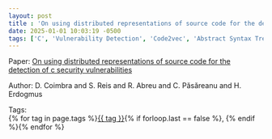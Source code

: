 ```yaml
---
layout: post
title : 'On using distributed representations of source code for the detection of c security vulnerabilities'
date: 2025-01-01 10:03:19 -0500
tags: ['C', 'Vulnerability Detection', 'Code2vec', 'Abstract Syntax Tree (AST)']
---
```

Paper: [On using distributed representations of source code for the detection of c security vulnerabilities](https://arxiv.org/abs/2106.01367)

Author: D. Coimbra and S. Reis and R. Abreu and C. Păsăreanu and H. Erdogmus




 Tags:  
        <span>{% for tag in page.tags %}<a href="{{ site.baseurl }}tags/#{{ tag | slugify }}">{{ tag }}</a>{% if forloop.last == false %}, {% endif %}{% endfor %}</span>
